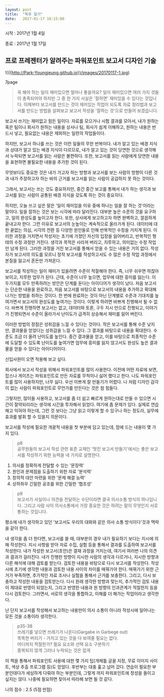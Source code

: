 ```yaml
---
layout: post
title:  "독후 일기"
date:   2017-01-17 10:15:00
---
```



시작 : 2017년 1월 4일

종료 : 2017년 1월 17일



## 프로 프레젠터가 알려주는 파워포인트 보고서 디자인 기술

!({{http://Park-Youngjeung.github.io}}/images/20170117-1.jpg)

7page

> 꼭 해야 하는 일이 재미있으면 얼마나 좋을까요? 일이 재미있으면 여러 가지 것들이 총족되어야 하지만 그 중 한 가지 사실은 '잘하면' 재미있을 수 있다는 것입니다. 이제부터 보고서를 만드는 것이 재미있는 작업이 되도록 자료 정리법과 보고서를 만드는 방법을 살펴보고 보고서 작성을 '잘하는 것'으로 만들어 보겠습니다.


  보고서 쓰기는 재미없고 힘든 일이다. 자료를 모으거나 시험 결과를 모아서, 내가 원하는 혹은 팀이나 회사가 원하는 내용을 상사나 팀, 회사가 쉽게 이해하고, 원하는 내용은 반드시 넣고, 필요없는 내용은 제외하는 일련의 작업들이다.

  하지만, 보고서 하나를 쓰는 것은 이런 일들의 무한 반복이다. 내가 알고 있는 배경 지식과 상대가 알고 있는 배경 지식이 다르므로, 내가 알고 있는 것이 당연한 것으로 생각해서 누락되면 보고서를 읽는 사람은 불편하다. 또한, 보고서를 읽는 사람에게 당연한 내용을 표현하면 불필요한 내용을 추가한 것이 된다.

  무엇보다도 중요한 것은 내가 가고자 하는 방향과 보고서를 보는 사람의 방향이 다른 것과 내가 주장하고자 하는 바의 근거를 보고서를 읽는 사람이 공감하지 못 하는 것이다.

  그래서, 보고서는 쓰는 것도 중요하지만, 중간 중간 보고를 통해서 내가 하는 생각과 보고서를 읽는 사람이 공통된 배경 지식을 갖도록 하는 것이 중요히다.

  하지만, 오늘 쓰고 싶은 말은 '일이 재미있을 이유 중에 하나는 일을 잘 하는 것'이라는 말이다. 일을 잘하는 것은 보는 시각에 따라 달라진다. 대부분 높은 수준의 것을 요구하고, 일의 완성도를 높이고자 한다. 또한, 상사에게 보고하고자 하면 완벽하고, 깔끔하게 끝내고자 한다. 그런 이유로 보고서의 눈높이는 계속적으로 올라가게 된다. 데이터에 대한 끝없는 의심, 시각의 전환 등 다양한 원인들로 인해 반복적인 수정을 거치게 된다. 이러한 과정을 거치면서 작성자는 초기에 가졌던 자신의 입장을 잃어버리고, 반복적인 형태의 수정 과정만 거친다. 생각과 목적은 사라져 버리고, 지루하고, 의미없는 수정 작업만 남게 된다. 그러한 과정을 거친 보고서를 통해서 얻을 수 있는 내용은 거의 없다. 작성자가 보고서의 의도를 모르니 정작 보고서를 작성하고서도 수 많은 수정 작업 과정에서 본질을 잃고서 혼돈만 가져온다.

  보고서를 작성하는 일이 재미가 있을려면 수준이 적절해야 한다. 즉, 너무 쉬우면 하찮아 보이고, 지루한 업무가 된다. 근데, 수준이 너무 높으면, 업무에 대한 흥미를 잃는다. 이 두가지를 모두 만족하려는 방안은 단계를 둔다는 아이디어가 생각이 났다. 처음 보고서는 단순한 내용을 완료하고, 처음 보고서를 바탕으로 보고서의 내용을 추가하고 확대해 나가는 방법을 취하는 것이다. 한 번에 완료하는 것이 아닌 단계별로 수준과 기대치를 높여가면서 보고서의 완성도를 높여가는 것이다. 이렇게 하려면 바쁘게 진행해서 될 수 없다. 바쁘게 진행하면 보고서는 없고, 데이터와 토론, 구두 지시 만으로 진행되고, 이야기가 진행되면서 수준이 올라가서 난이도가 급격히 상승해서 재미를 잃어 버린다.

  이러한 방법의 장점은 성취감을 느낄 수 있다는 것이다. 작은 보고서를 통해 수준 낮지만, 결과물을 얻었다는 성취감을 느낄 수 있다. 그 결과를 바탕으로 내용을 확대한다. 수준도 조금 더 올려 난이도를 높인다. 중간 결과물을 얻고, 이를 바탕으로 최종적인 수준에 도달할 수 있도록 난이도를 높여가면 업무에 흥미를 잃지 않고서도 완성도 높은 결과물을 얻을 수 있다는 아이디어이다.

  신입사원이 오면 적용해 보고 싶다.


회사에서 보고서 작성을 위해서 파워포인트를 많이 사용한다. 이전에 어떤 자료에 보면, 잡스나 게이츠는 파워포인트로 만든 자료를 무척이나 싫어 했다고 한다.
나도 파워포인트를 많이 사용하지만, 너무 싫다. 우선 이쁘게 잘 만들기가 어렵다. 나 처럼 디자인 감각이 없는 사람이 파워포인트로 무언가를 만든다는 것은 참 힘들다.


그렇지만, 많이들 사용하고, 보고서를 좀 더 쉽고 빠르게 원하는대로 만들 수 있으면 시간이 절약되리라는 생각에 시간을 투자해서 읽었다.
여기에 좀 문제가 있다. 실제로 연습해고 익혀야 하는데, 그런 것 보다는 그냥 읽고 이렇게 할 수 있구나 하는 정도라, 실무에 효과를 발휘 할 수 있을지 의문이다.

보고서를 작성에 필요한 개괄적 내용을 첫 부분에 담고 있는데, 맘에 드는 내용이 몇 가지 있다.

> p8  
 공무원들의 보고서 작성 관련 표준 교재인 '멋진 보고서 만들기'에서는 좋은 보고서를 작성하기 위한 능력을 네 가지로 설명한다.  
 1) 의사를 정확하게 전달할 수 있는 '문장력'  
 2) 원인과 문제점을 도출하기 위한 자료 '분석력'  
 3) 창의적 대안 마련을 위한 '문제 해결 능력'  
 4) 상하좌우 긴밀한 공조를 위한 긴밀한 '협조성'  


> p9  
 보고서가 사실이나 의견을 전달하는 수단이라면 결국 의사소통 방식의 하나입니다. 그리고 사람 사이 의사소통에서 가장 중요한 것은 하려는 말이 무엇인지 서로 통하는 것입니다.

평소에 내가 생각하고 있던 '보고서도 우리의 대화와 같은 의사 소통 방식이다'것과 맥락을 같이 한다.

내 생각을 좀 더 한다면, 보고서를 쓸 때, 대부분의 경우 내가 필요하기 보다는 지시에 의해 작성한다. 지시 사항을 받아 자료 수집, 실험 등을 통해서 결과를 도출하여 보고서를 작성한다.
내가 작성한 보고서(초안)은 결재 과정을 거치는데, 여기서 여러번 나의 의견과 결과가 걸러진다. 내가 진행한 방향이 지시한 사람의 생각과 다르거나, 지시한 방향과 다른 해석에 대해 검토를 받는다.
검토한 내용을 바탕으로 다시 보고서를 작성한다. 작성시에 초기에 생각한 내용과 검토한 내용 사이의 차이를 매꿔가야 한다. 매꿔가기 위한 근거가 부족하면, 추가적인 자료 조사나 실험을 통해서 근거를 보충한다.
그리고, 다시 보충하고 작성한 내용을 검토받는다. 다시 원래 생각한 방향과 맞는지, 추가적인 검토 내용이 제대로 반영이 되었는지, 그리고 반영한 내용과 원 방향의 인과관계가 적절한지 등을 다시 검토한다.
그러면서, 서로의 생각을 통합하고, 이해를 더 해가는 작업이라고 생각한다.

난 단지 보고서를 작성해서 보고하는 내용만이 의사 소통이 아니라 작성시에 일어나는 모든 것을 소통이라 생각한다.




> p35-38  
 쓰레기를 넣으면 쓰레기가 나온다(Gargabe in Garbege out)  
 똑똑한 버리기 - 가지고 있는 것을 다 보여줄 필요는 없다.  
 어디까지 적절한가? 필요 요소와 선택 요소 구분하기  
 중복되지 않게 그러나 누락되는 것은 없게  



이 책을 통해서 파워포인트 사용에 대한 몇 가지 팁(개체틀 글꼴 지정, 무료 이미지 사이트, 색상 추출 프로그램 등)도 얻었다.
후반부는 대충 훑고 넘어 갔다. 연습이 필요한 부분인데다가 세심하게 다뤄야 하는 부분인데, 그렇게 까지 파워포인트에 정성을 들이고 싶지는 않다.
나중에 필요하면 찾아서 따라해 보면 될 것 같다.

나의 점수 : 2.5 (5점 만점)
